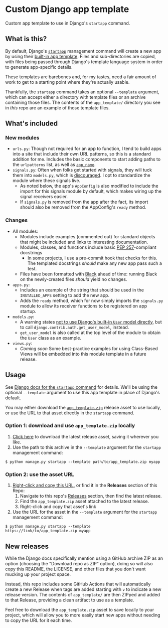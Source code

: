 # Custom Django app template

Custom app template to use in Django's `startapp` command.

## What is this?

By default, Django's [`startapp`][1] management command will create a new app by using their [built-in app template][2]. Files and sub-directories are copied, with files being passed through Django's template language system in order to generate app-specific details.

These templates are barebones and, for my tastes, need a fair amount of work to get to a starting point where they're actually usable.

Thankfully, the `startapp` command takes an optional `--template` argument, which can accept either a directory with template files or an archive containing those files. The contents of the `app_template/` directory you see in *this* repo are an example of those template files.

## What's included

### New modules

- `urls.py`: Though not required for an app to function, I tend to build apps into a site that include their own URL patterns, so this is a standard addition for me. Includes the basic components to start adding paths to the `urlpatterns` list, as well as [`app_name`][3].
- `signals.py`: Often when folks get started with signals, they will tuck them into `models.py`, which is [discouraged][4]. I opt to standardize the module where these signals live.
  - As noted below, the app's `AppConfig` is also modified to include the import for this signals module by default, which makes wiring up the signal receivers easier.
  - If `signals.py` is removed from the app after the fact, its import should also be removed from the AppConfig's `ready` method.

### Changes

- All modules:
  - Modules include examples (commented out) for standard objects that might be included and links to interesting documentation.
  - Modules, classes, and functions include basic [PEP 257][5]-compliant docstrings
    - In some projects, I use a pre-commit hook that checks for this. The templated docstrings *should* make any new app pass such a test.
  - Files have been formatted with [Black][7] ahead of time: running Black on the newly-created files *should* yield no changes.
- `apps.py`:
  - Includes an example of the string that should be used in the `INSTALLED_APPS` setting to add the new app.
  - Adds the `ready` method, which for now simply imports the `signals.py` module to allow its receiver functions to be registered on app startup.
- `models.py`:
  - A warning states [not to use Django's built-in `User` model directly][6], but to call `django.contrib.auth.get_user_model`, instead.
  - `get_user_model` is also called at the top level of the module to obtain the `User` class as an example.
- `views.py`:
  - *Coming soon* Some best-practice examples for using Class-Based Views will be embedded into this module template in a future release.

## Usage

See [Django docs for the `startapp` command][1] for details. We'll be using the optional `--template` argument to use this app template in place of Django's default.

You may either download the [`app_template.zip`][9] release asset to use locally, or use the URL to that asset directly in the `startapp` command.

### Option 1: download and use `app_template.zip` locally

1. [Click here][9] to download the latest release asset, saving it wherever you like.
1. Use the path to this archive in the `--template` argument for the `startapp` management command:

```shell
$ python manage.py startapp --template path/to/app_template.zip myapp
```

### Option 2: use the asset URL

1. [Right-click and copy this URL][9], or find it in the **Releases** section of this Repo:
   1. Navigate to this repo's [Releases][8] section, then find the latest release.
   1. Find the `app_template.zip` asset attached to the latest release.
   1. Right-click and copy that asset's link
1. Use the URL for the asset in the `--template` argument for the `startapp` management command:

```shell
$ python manage.py startapp --template https://link/to/app_template.zip myapp
```

## New releases

While the Django docs specifically mention using a GitHub archive ZIP as an option (choosing the "Download repo as ZIP" option), doing so will also copy this README, the LICENSE, and other files that you don't want mucking up your project space.

Instead, this repo includes some GitHub Actions that will automatically create a new Release when tags are added starting with `v` to indicate a new release version. The contents of `app_template/` are then ZIPped and added to that Release, providing a clean artifact to use as a template.

Feel free to download the `app_template.zip` asset to save locally to your project, which will allow you to more easily start new apps without needing to copy the URL for it each time.

[1]: https://docs.djangoproject.com/en/3.0/ref/django-admin/#startapp
[2]: https://github.com/django/django/tree/master/django/conf/app_template
[3]: https://docs.djangoproject.com/en/3.0/topics/http/urls/#url-namespaces-and-included-urlconfs "Django docs: URL namespaces and included URLconfs"
[4]: https://docs.djangoproject.com/en/3.0/topics/signals/#connecting-receiver-functions "Django docs: Connecting receiver functions"
[5]: https://www.python.org/dev/peps/pep-0257/ "PEP 257 -- Docstring conventions"
[6]: https://learndjango.com/tutorials/django-best-practices-referencing-user-model "blog: Django Best Practices: Referencing the User Model"
[7]: https://black.readthedocs.io/en/stable/ "Black: The uncompromising code formatter"
[8]: https://github.com/GriceTurrble/django-app-template/releases
[9]: https://github.com/GriceTurrble/django-app-template/releases/download/v0.1.0/app_template.zip
